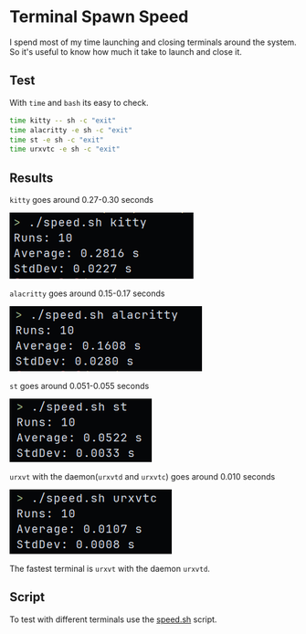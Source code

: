 # Terminal Spawn Speed

I spend most of my time launching and closing terminals around the system. So it's useful to know how much it take to launch and close it.

## Test

With `time` and `bash` its easy to check.

```bash
time kitty -- sh -c "exit"
time alacritty -e sh -c "exit"
time st -e sh -c "exit"
time urxvtc -e sh -c "exit"
```

## Results

`kitty` goes around 0.27-0.30 seconds

![Kitty Speed](images/kitty.png)

`alacritty` goes around 0.15-0.17 seconds

![Alacritty Speed](images/alacritty.png)

`st` goes around 0.051-0.055 seconds

![St Speed](images/st.png)

`urxvt` with the daemon(`urxvtd` and `urxvtc`) goes around 0.010 seconds

![Urxvt Speed](images/urxvtc.png)

The fastest terminal is `urxvt` with the daemon `urxvtd`.

## Script

To test with different terminals use the [speed.sh](speed.sh) script.
